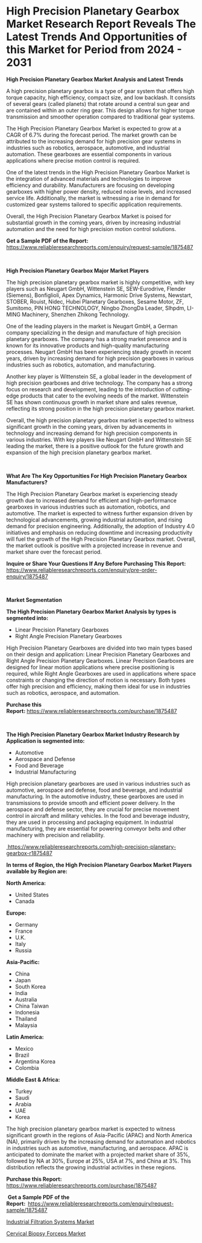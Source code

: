 <p><h1>High Precision Planetary Gearbox Market Research Report Reveals The Latest Trends And Opportunities of this Market for Period from 2024 - 2031</h1></p><p><strong>High Precision Planetary Gearbox Market Analysis and Latest Trends</strong></p>
<p><p>A high precision planetary gearbox is a type of gear system that offers high torque capacity, high efficiency, compact size, and low backlash. It consists of several gears (called planets) that rotate around a central sun gear and are contained within an outer ring gear. This design allows for higher torque transmission and smoother operation compared to traditional gear systems.</p><p>The High Precision Planetary Gearbox Market is expected to grow at a CAGR of 6.7% during the forecast period. The market growth can be attributed to the increasing demand for high precision gear systems in industries such as robotics, aerospace, automotive, and industrial automation. These gearboxes are essential components in various applications where precise motion control is required.</p><p>One of the latest trends in the High Precision Planetary Gearbox Market is the integration of advanced materials and technologies to improve efficiency and durability. Manufacturers are focusing on developing gearboxes with higher power density, reduced noise levels, and increased service life. Additionally, the market is witnessing a rise in demand for customized gear systems tailored to specific application requirements.</p><p>Overall, the High Precision Planetary Gearbox Market is poised for substantial growth in the coming years, driven by increasing industrial automation and the need for high precision motion control solutions.</p></p>
<p><strong>Get a Sample PDF of the Report:&nbsp;</strong> <a href="https://www.reliableresearchreports.com/enquiry/request-sample/1875487">https://www.reliableresearchreports.com/enquiry/request-sample/1875487</a></p>
<p>&nbsp;</p>
<p><strong>High Precision Planetary Gearbox Major Market Players</strong></p>
<p><p>The high precision planetary gearbox market is highly competitive, with key players such as Neugart GmbH, Wittenstein SE, SEW-Eurodrive, Flender (Siemens), Bonfiglioli, Apex Dynamics, Harmonic Drive Systems, Newstart, STOBER, Rouist, Nidec, Hubei Planetary Gearboxes, Sesame Motor, ZF, Sumitomo, PIN HONG TECHNOLOGY, Ningbo ZhongDa Leader, Slhpdm, LI-MING Machinery, Shenzhen Zhikong Technology.</p><p>One of the leading players in the market is Neugart GmbH, a German company specializing in the design and manufacture of high precision planetary gearboxes. The company has a strong market presence and is known for its innovative products and high-quality manufacturing processes. Neugart GmbH has been experiencing steady growth in recent years, driven by increasing demand for high precision gearboxes in various industries such as robotics, automation, and manufacturing.</p><p>Another key player is Wittenstein SE, a global leader in the development of high precision gearboxes and drive technology. The company has a strong focus on research and development, leading to the introduction of cutting-edge products that cater to the evolving needs of the market. Wittenstein SE has shown continuous growth in market share and sales revenue, reflecting its strong position in the high precision planetary gearbox market.</p><p>Overall, the high precision planetary gearbox market is expected to witness significant growth in the coming years, driven by advancements in technology and increasing demand for high precision components in various industries. With key players like Neugart GmbH and Wittenstein SE leading the market, there is a positive outlook for the future growth and expansion of the high precision planetary gearbox market.</p></p>
<p>&nbsp;</p>
<p><strong>What Are The Key Opportunities For High Precision Planetary Gearbox Manufacturers?</strong></p>
<p><p>The High Precision Planetary Gearbox market is experiencing steady growth due to increased demand for efficient and high-performance gearboxes in various industries such as automation, robotics, and automotive. The market is expected to witness further expansion driven by technological advancements, growing industrial automation, and rising demand for precision engineering. Additionally, the adoption of Industry 4.0 initiatives and emphasis on reducing downtime and increasing productivity will fuel the growth of the High Precision Planetary Gearbox market. Overall, the market outlook is positive with a projected increase in revenue and market share over the forecast period.</p></p>
<p><strong>Inquire or Share Your Questions If Any Before Purchasing This Report:</strong> <a href="https://www.reliableresearchreports.com/enquiry/pre-order-enquiry/1875487">https://www.reliableresearchreports.com/enquiry/pre-order-enquiry/1875487</a></p>
<p>&nbsp;</p>
<p><strong>Market Segmentation</strong></p>
<p><strong>The High Precision Planetary Gearbox Market Analysis by types is segmented into:</strong></p>
<p><ul><li>Linear Precision Planetary Gearboxes</li><li>Right Angle Precision Planetary Gearboxes</li></ul></p>
<p><p>High Precision Planetary Gearboxes are divided into two main types based on their design and application: Linear Precision Planetary Gearboxes and Right Angle Precision Planetary Gearboxes. Linear Precision Gearboxes are designed for linear motion applications where precise positioning is required, while Right Angle Gearboxes are used in applications where space constraints or changing the direction of motion is necessary. Both types offer high precision and efficiency, making them ideal for use in industries such as robotics, aerospace, and automation.</p></p>
<p><strong>Purchase this Report:&nbsp;</strong><a href="https://www.reliableresearchreports.com/purchase/1875487">https://www.reliableresearchreports.com/purchase/1875487</a></p>
<p>&nbsp;</p>
<p><strong>The High Precision Planetary Gearbox Market Industry Research by Application is segmented into:</strong></p>
<p><ul><li>Automotive</li><li>Aerospace and Defense</li><li>Food and Beverage</li><li>Industrial Manufacturing</li></ul></p>
<p><p>High precision planetary gearboxes are used in various industries such as automotive, aerospace and defense, food and beverage, and industrial manufacturing. In the automotive industry, these gearboxes are used in transmissions to provide smooth and efficient power delivery. In the aerospace and defense sector, they are crucial for precise movement control in aircraft and military vehicles. In the food and beverage industry, they are used in processing and packaging equipment. In industrial manufacturing, they are essential for powering conveyor belts and other machinery with precision and reliability.</p></p>
<p><a href="https://www.reliableresearchreports.com/high-precision-planetary-gearbox-r1875487">&nbsp;https://www.reliableresearchreports.com/high-precision-planetary-gearbox-r1875487</a></p>
<p><strong>In terms of Region, the High Precision Planetary Gearbox Market Players available by Region are:</strong></p>
<p>
    <p> <strong> North America: </strong>
        <ul>
            <li>United States</li>
            <li>Canada</li>
        </ul>
        </p> 
    <p> <strong> Europe: </strong>
        <ul>
            <li>Germany</li>
            <li>France</li>
            <li>U.K.</li>
            <li>Italy</li>
            <li>Russia</li>
        </ul>
        </p> 
    <p> <strong> Asia-Pacific: </strong>
        <ul>
            <li>China</li>
            <li>Japan</li>
            <li>South Korea</li>
            <li>India</li>
            <li>Australia</li>
            <li>China Taiwan</li>
            <li>Indonesia</li>
            <li>Thailand</li>
            <li>Malaysia</li>
        </ul>
        </p> 
    <p> <strong> Latin America: </strong>
        <ul>
            <li>Mexico</li>
            <li>Brazil</li>
            <li>Argentina Korea</li>
            <li>Colombia</li>
        </ul>
        </p> 
    <p> <strong> Middle East & Africa: </strong>
        <ul>
            <li>Turkey</li>
            <li>Saudi</li>
            <li>Arabia</li>
            <li>UAE</li>
            <li>Korea</li>
        </ul>
    </p>
    </p>
<p><p>The high precision planetary gearbox market is expected to witness significant growth in the regions of Asia-Pacific (APAC) and North America (NA), primarily driven by the increasing demand for automation and robotics in industries such as automotive, manufacturing, and aerospace. APAC is anticipated to dominate the market with a projected market share of 35%, followed by NA at 30%, Europe at 25%, USA at 7%, and China at 3%. This distribution reflects the growing industrial activities in these regions.</p></p>
<p><strong>Purchase this Report: </strong><a href="https://www.reliableresearchreports.com/purchase/1875487">https://www.reliableresearchreports.com/purchase/1875487</a></p>
<p>&nbsp;<strong>Get a Sample PDF of the Report:&nbsp;&nbsp;</strong><a href="https://www.reliableresearchreports.com/enquiry/request-sample/1875487">https://www.reliableresearchreports.com/enquiry/request-sample/1875487</a></p>
<p><strong></strong></p>
<p><p><a href="https://medium.com/@cristinaschiller2022/industrial-filtration-systems-market-insights-into-market-cagr-market-trends-and-growth-8bfffe84f230">Industrial Filtration Systems Market</a></p><p><a href="https://noble-drawer-34c.notion.site/Cervical-Biopsy-Forceps-Market-Focuses-on-Market-Share-Size-and-Projected-Forecast-Till-2031-a2e3430881e74ba6a449fddab467c000">Cervical Biopsy Forceps Market</a></p></p>